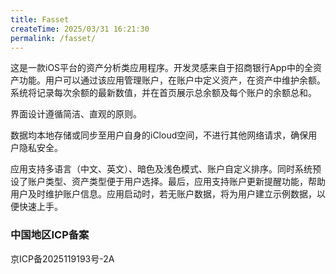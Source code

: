 ```yaml
---
title: Fasset
createTime: 2025/03/31 16:21:30
permalink: /fasset/
---
```


这是一款iOS平台的资产分析类应用程序。开发灵感来自于招商银行App中的全资产功能。用户可以通过该应用管理账户，在账户中定义资产，在资产中维护余额。系统将记录每次余额的最新数值，并在首页展示总余额及每个账户的余额总和。

界面设计遵循简洁、直观的原则。

数据均本地存储或同步至用户自身的iCloud空间，不进行其他网络请求，确保用户隐私安全。 

应用支持多语言（中文、英文）、暗色及浅色模式、账户自定义排序。同时系统预设了账户类型、资产类型便于用户选择。最后，应用支持账户更新提醒功能，帮助用户及时维护账户信息。应用启动时，若无账户数据，将为用户建立示例数据，以便快速上手。


### 中国地区ICP备案

京ICP备2025119193号-2A

